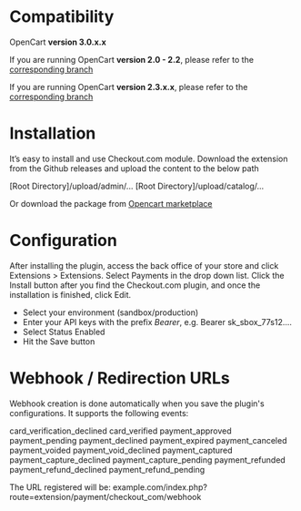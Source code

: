 Compatibility
=============

OpenCart **version 3.0.x.x**

If you are running OpenCart **version 2.0 - 2.2**, please refer to the [corresponding branch](https://github.com/checkout/checkout-opencart-plugin/tree/OpenCart-2.0---2.2)

If you are running OpenCart **version 2.3.x.x**, please refer to the [corresponding branch](https://github.com/checkout/checkout-opencart-plugin/tree/master)

Installation
============

It’s easy to install and use Checkout.com module. Download the extension from the Github releases and upload the content to the below path

[Root Directory]/upload/admin/...
[Root Directory]/upload/catalog/...

Or download the package from [Opencart marketplace](https://www.opencart.com/index.php?route=marketplace/extension/info&extension_id=41648)

Configuration
============================

After installing the plugin, access the back office of your store and click Extensions > Extensions. Select Payments in the drop down list. Click the Install button after you find the Checkout.com plugin, and once the installation is finished, click Edit.

* Select your environment (sandbox/production)
* Enter your API keys with the prefix _Bearer_, e.g. Bearer sk_sbox_77s12....
* Select Status Enabled
* Hit the Save button


Webhook / Redirection URLs
============================

Webhook creation is done automatically when you save the plugin's configurations.
It supports the following events:

card_verification_declined
card_verified
payment_approved
payment_pending
payment_declined
payment_expired
payment_canceled
payment_voided
payment_void_declined
payment_captured
payment_capture_declined
payment_capture_pending
payment_refunded
payment_refund_declined
payment_refund_pending

The URL registered will be:
example.com/index.php?route=extension/payment/checkout_com/webhook
